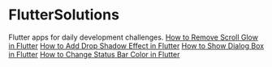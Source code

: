 # FlutterSolutions
Flutter apps for daily development challenges.
[How to Remove Scroll Glow in Flutter](https://www.youtube.com/watch?v=0DjYGMd9OpU)
[How to Add Drop Shadow Effect in Flutter](https://www.youtube.com/watch?v=BCDSwxyGtEo)
[How to Show Dialog Box in Flutter](https://www.youtube.com/watch?v=oPug65b3Yiw)
[How to Change Status Bar Color in Flutter](https://www.youtube.com/watch?v=CttEB3AVt-Q)
